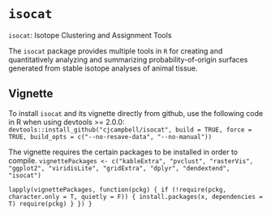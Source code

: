 # `isocat`
`isocat`: Isotope Clustering and Assignment Tools

The `isocat` package provides multiple tools in `R` for creating and quantitatively analyzing and summarizing probability-of-origin surfaces generated from stable isotope analyses of animal tissue.

## Vignette

To install `isocat` and its vignette directly from github, use the following code in R when using devtools >= 2.0.0:
`devtools::install_github("cjcampbell/isocat", build = TRUE, force = TRUE, build_opts = c("--no-resave-data", "--no-manual"))`

The vignette requires the certain packages to be installed in order to compile. 
`vignettePackages <- c("kableExtra", "pvclust", "rasterVis", "ggplot2", "viridisLite", "gridExtra", "dplyr", "dendextend", "isocat")`

`lapply(vignettePackages, function(pckg) {
    if (!require(pckg, character.only = T, quietly = F)) {
      install.packages(x, dependencies = T)
      require(pckg)
    }
  })
}`
